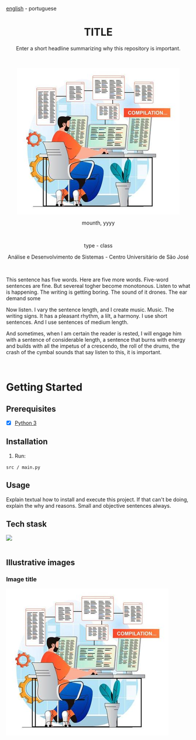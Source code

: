 <!-- LANGUAGE -->
<!-- LANGUAGE -->
<!-- LANGUAGE -->
[english](README.md) -
portuguese
<br>  


<!-- HEADER -->
<!-- HEADER -->
<!-- HEADER -->
<h1 align="center">TITLE</h1>
<p align="center">Enter a short headline summarizing why this repository is important.</p>
<br>  

<img    style="margin: auto; display: block;"
        src="../resources/logo.jpg"/>


<!-- DATE -->
<!-- DATE -->
<!-- DATE -->
<p align="center">
        <span>mounth</span>,
        <span>yyyy</span></p>
<br>


<!-- LOCAL -->
<!-- LOCAL -->
<!-- LOCAL -->
<p align="center">
        <span>type</span> -
        <span>class</span></p>
<p align="center">
        <span>Análise e Desenvolvimento de Sistemas</span> -
        <span>Centro Universitário de São José</span></p>
<br>


<!-- TEXT -->
<!-- TEXT -->
<!-- TEXT -->
<!-- goals -->
<!--  just objectives, no results or opinions.-->
<p align="left">This sentence has five words. Here are five more words. Five-word sentences are fine. But severeal togher become monotonous. Listen to what is happening. The writing is getting boring. The sound of it drones. The ear demand some</p>
<!-- results -->
<!-- just results, no objectives or opinions -->
<p align="left">Now listen. I vary the sentence length, and I create music. Music. The writing signs. It has a pleasant rhythm, a lilt, a harmony. I use short sentences. And I use sentences of medium length.</p>
<!-- conclusion -->
<!-- just opinions, no objectives or results -->
<p align="left">And sometimes, when I am certain the reader is rested, I will engage him with a sentence of considerable length, a sentence that burns with energy and builds with all the impetus of a crescendo, the roll of the drums, the crash of the cymbal sounds that say listen to this, it is important.</p>
<br>


<!-- GUIDES -->
<!-- GUIDES -->
<!-- GUIDES -->
# Getting Started

## Prerequisites
- [x] <a href="https://www.python.org/">Python 3</a>

## Installation
1. Run: 
```
src / main.py
```

## Usage 
<!-- conclusion -->
<p align="left">Explain textual how to install and execute this project. If that can't be doing, explain the why and reasons. Small and objective sentences always.</p>


<!-- TECH -->
<!-- TECH -->
<!-- TECH -->
## Tech stask
<div style="display: flex; justify-content: left;">
        <img    style="margin-right: 15px;"
                src="https://img.shields.io/badge/Python-14354C?style=for-the-badge&logo=python&logoColor=white"/>
</div>
<br>


<!-- IMAGES -->
<!-- IMAGES -->
<!-- IMAGES -->
## Illustrative images

### Image title
<div>
        <img    style="margin: 0; "
                src="../resources/logo.jpg"/>
</div>